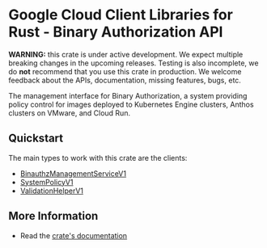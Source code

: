 # Google Cloud Client Libraries for Rust - Binary Authorization API

<!-- Code generated by sidekick. DO NOT EDIT. -->

**WARNING:** this crate is under active development. We expect multiple breaking
changes in the upcoming releases. Testing is also incomplete, we do **not**
recommend that you use this crate in production. We welcome feedback about the
APIs, documentation, missing features, bugs, etc.

The management interface for Binary Authorization, a system providing
policy control for images deployed to Kubernetes Engine clusters, Anthos
clusters on VMware, and Cloud Run.

## Quickstart

The main types to work with this crate are the clients:

* [BinauthzManagementServiceV1]
* [SystemPolicyV1]
* [ValidationHelperV1]

## More Information

* Read the [crate's documentation](https://docs.rs/google-cloud-binaryauthorization-v1/latest/google-cloud-binaryauthorization-v1)

[BinauthzManagementServiceV1]: https://docs.rs/google-cloud-binaryauthorization-v1/latest/google_cloud_binaryauthorization_v1/client/struct.BinauthzManagementServiceV1.html
[SystemPolicyV1]: https://docs.rs/google-cloud-binaryauthorization-v1/latest/google_cloud_binaryauthorization_v1/client/struct.SystemPolicyV1.html
[ValidationHelperV1]: https://docs.rs/google-cloud-binaryauthorization-v1/latest/google_cloud_binaryauthorization_v1/client/struct.ValidationHelperV1.html
